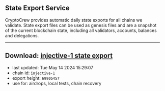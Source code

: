 ## State Export Service
CryptoCrew provides automatic daily state exports for all chains we validate. State export files can be used as genesis files and are a snapshot of the current blockchain state, including all validators, accounts, balances and delegations.

---
**Download: [injective-1 state export](https://dl-eu2.ccvalidators.com/SERVICE/injective/injective-1_export_69905457.json)**
---

- last updated: Tue May 14 2024 15:29:07
- chain id: `injective-1`
- export height: `69905457`
- use for: airdrops, local tests, chain recovery

